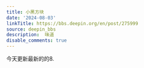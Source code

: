 ```yaml
---
title: 小黑方块
date: '2024-08-03'
linkTitle: https://bbs.deepin.org/en/post/275999
source: deepin_bbs
description:  味道 
disable_comments: true
---
```

今天更新最新的的8.
